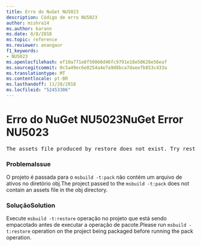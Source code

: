 ```yaml
---
title: Erro do NuGet NU5023
description: Código de erro NU5023
author: mishra14
ms.author: karann
ms.date: 8/8/2018
ms.topic: reference
ms.reviewer: anangaur
f1_keywords:
- NU5023
ms.openlocfilehash: ef10a771e8f50060d46fc9791e18e50626e56eaf
ms.sourcegitcommit: 0c5a49ec6e0254a4e7a9d8bca7daeefb853c433a
ms.translationtype: MT
ms.contentlocale: pt-BR
ms.lasthandoff: 11/28/2018
ms.locfileid: "52453306"
---
```

# <a name="nuget-error-nu5023"></a><span data-ttu-id="fe3fb-103">Erro do NuGet NU5023</span><span class="sxs-lookup"><span data-stu-id="fe3fb-103">NuGet Error NU5023</span></span>
<pre>The assets file produced by restore does not exist. Try restoring the project again. The expected location of the assets file is F:\project\obj\project.assets.json.</pre>

### <a name="issue"></a><span data-ttu-id="fe3fb-104">Problema</span><span class="sxs-lookup"><span data-stu-id="fe3fb-104">Issue</span></span>

<span data-ttu-id="fe3fb-105">O projeto é passada para o `msbuild -t:pack` não contém um arquivo de ativos no diretório obj.</span><span class="sxs-lookup"><span data-stu-id="fe3fb-105">The project passed to the `msbuild -t:pack` does not contain an assets file in the obj directory.</span></span>


### <a name="solution"></a><span data-ttu-id="fe3fb-106">Solução</span><span class="sxs-lookup"><span data-stu-id="fe3fb-106">Solution</span></span>

<span data-ttu-id="fe3fb-107">Execute `msbuild -t:restore` operação no projeto que está sendo empacotado antes de executar a operação de pacote.</span><span class="sxs-lookup"><span data-stu-id="fe3fb-107">Please run `msbuild -t:restore` operation on the project being packaged before running the pack operation.</span></span>

